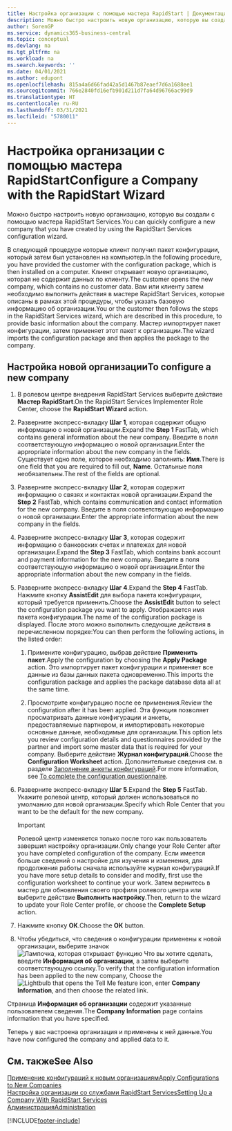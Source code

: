 ```yaml
---
title: Настройка организации с помощью мастера RapidStart | Документация Майкрософт
description: Можно быстро настроить новую организацию, которую вы создали с помощью мастера RapidStart Services.
author: SorenGP
ms.service: dynamics365-business-central
ms.topic: conceptual
ms.devlang: na
ms.tgt_pltfrm: na
ms.workload: na
ms.search.keywords: ''
ms.date: 04/01/2021
ms.author: edupont
ms.openlocfilehash: 815a4a6d66fad42a5d1467b87eaef7d6a1688ee1
ms.sourcegitcommit: 766e2840fd16efb901d211d7fa64d96766ac99d9
ms.translationtype: HT
ms.contentlocale: ru-RU
ms.lasthandoff: 03/31/2021
ms.locfileid: "5780011"
---
```

# <a name="configure-a-company-with-the-rapidstart-wizard"></a><span data-ttu-id="f585d-103">Настройка организации с помощью мастера RapidStart</span><span class="sxs-lookup"><span data-stu-id="f585d-103">Configure a Company with the RapidStart Wizard</span></span>
<span data-ttu-id="f585d-104">Можно быстро настроить новую организацию, которую вы создали с помощью мастера RapidStart Services.</span><span class="sxs-lookup"><span data-stu-id="f585d-104">You can quickly configure a new company that you have created by using the RapidStart Services configuration wizard.</span></span>

<span data-ttu-id="f585d-105">В следующей процедуре которые клиент получил пакет конфигурации, который затем был установлен на компьютер.</span><span class="sxs-lookup"><span data-stu-id="f585d-105">In the following procedure, you have provided the customer with the configuration package, which is then installed on a computer.</span></span> <span data-ttu-id="f585d-106">Клиент открывает новую организацию, которая не содержит данных по клиенту.</span><span class="sxs-lookup"><span data-stu-id="f585d-106">The customer opens the new company, which contains no customer data.</span></span> <span data-ttu-id="f585d-107">Вам или клиенту затем необходимо выполнить действия в мастере RapidStart Services, которые описаны в рамках этой процедуры, чтобы указать базовую информацию об организации.</span><span class="sxs-lookup"><span data-stu-id="f585d-107">You or the customer then follows the steps in the RapidStart Services wizard, which are described in this procedure, to provide basic information about the company.</span></span> <span data-ttu-id="f585d-108">Мастер импортирует пакет конфигурации, затем применяет этот пакет к организации.</span><span class="sxs-lookup"><span data-stu-id="f585d-108">The wizard imports the configuration package and then applies the package to the company.</span></span>  

## <a name="to-configure-a-new-company"></a><span data-ttu-id="f585d-109">Настройка новой организации</span><span class="sxs-lookup"><span data-stu-id="f585d-109">To configure a new company</span></span>  
1. <span data-ttu-id="f585d-110">В ролевом центре внедрения RapidStart Services выберите действие **Мастер RapidStart**.</span><span class="sxs-lookup"><span data-stu-id="f585d-110">On the RapidStart Services Implementer Role Center, choose the **RapidStart Wizard** action.</span></span>  
2. <span data-ttu-id="f585d-111">Разверните экспресс-вкладку **Шаг 1**, которая содержит общую информацию о новой организации.</span><span class="sxs-lookup"><span data-stu-id="f585d-111">Expand the **Step 1** FastTab, which contains general information about the new company.</span></span> <span data-ttu-id="f585d-112">Введите в поля соответствующую информацию о новой организации.</span><span class="sxs-lookup"><span data-stu-id="f585d-112">Enter the appropriate information about the new company in the fields.</span></span> <span data-ttu-id="f585d-113">Существует одно поле, которое необходимо заполнить: **Имя**.</span><span class="sxs-lookup"><span data-stu-id="f585d-113">There is one field that you are required to fill out, **Name**.</span></span> <span data-ttu-id="f585d-114">Остальные поля необязательны.</span><span class="sxs-lookup"><span data-stu-id="f585d-114">The rest of the fields are optional.</span></span>  
3. <span data-ttu-id="f585d-115">Разверните экспресс-вкладку **Шаг 2**, которая содержит информацию о связях и контактах новой организации.</span><span class="sxs-lookup"><span data-stu-id="f585d-115">Expand the **Step 2** FastTab, which contains communication and contact information for the new company.</span></span> <span data-ttu-id="f585d-116">Введите в поля соответствующую информацию о новой организации.</span><span class="sxs-lookup"><span data-stu-id="f585d-116">Enter the appropriate information about the new company in the fields.</span></span>
4. <span data-ttu-id="f585d-117">Разверните экспресс-вкладку **Шаг 3**, которая содержит информацию о банковских счетах и платежах для новой организации.</span><span class="sxs-lookup"><span data-stu-id="f585d-117">Expand the **Step 3** FastTab, which contains bank account and payment information for the new company.</span></span> <span data-ttu-id="f585d-118">Введите в поля соответствующую информацию о новой организации.</span><span class="sxs-lookup"><span data-stu-id="f585d-118">Enter the appropriate information about the new company in the fields.</span></span>  
5. <span data-ttu-id="f585d-119">Разверните экспресс-вкладку **Шаг 4**.</span><span class="sxs-lookup"><span data-stu-id="f585d-119">Expand the **Step 4** FastTab.</span></span> <span data-ttu-id="f585d-120">Нажмите кнопку **AssistEdit** для выбора пакета конфигурации, который требуется применить.</span><span class="sxs-lookup"><span data-stu-id="f585d-120">Choose the **AssistEdit** button to select the configuration package you want to apply.</span></span> <span data-ttu-id="f585d-121">Отображается имя пакета конфигурации.</span><span class="sxs-lookup"><span data-stu-id="f585d-121">The name of the configuration package is displayed.</span></span> <span data-ttu-id="f585d-122">После этого можно выполнить следующие действия в перечисленном порядке:</span><span class="sxs-lookup"><span data-stu-id="f585d-122">You can then perform the following actions, in the listed order:</span></span>  

    1. <span data-ttu-id="f585d-123">Примените конфигурацию, выбрав действие **Применить пакет**.</span><span class="sxs-lookup"><span data-stu-id="f585d-123">Apply the configuration by choosing the **Apply Package** action.</span></span> <span data-ttu-id="f585d-124">Это импортирует пакет конфигурации и применяет все данные из базы данных пакета одновременно.</span><span class="sxs-lookup"><span data-stu-id="f585d-124">This imports the configuration package and applies the package database data all at the same time.</span></span>  

    2. <span data-ttu-id="f585d-125">Просмотрите конфигурацию после ее применения.</span><span class="sxs-lookup"><span data-stu-id="f585d-125">Review the configuration after it has been applied.</span></span> <span data-ttu-id="f585d-126">Эта функция позволяет просматривать данные конфигурации и анкеты, предоставляемые партнером, и импортировать некоторые основные данные, необходимые для организации.</span><span class="sxs-lookup"><span data-stu-id="f585d-126">This option lets you review configuration details and questionnaires provided by the partner and import some master data that is required for your company.</span></span> <span data-ttu-id="f585d-127">Выберите действие **Журнал конфигураций**.</span><span class="sxs-lookup"><span data-stu-id="f585d-127">Choose the **Configuration Worksheet** action.</span></span> <span data-ttu-id="f585d-128">Дополнительные сведения см. в разделе [Заполнение анкеты конфигураций](admin-gather-customer-setup-values.md#to-complete-the-configuration-questionnaire).</span><span class="sxs-lookup"><span data-stu-id="f585d-128">For more information, see [To complete the configuration questionnaire](admin-gather-customer-setup-values.md#to-complete-the-configuration-questionnaire).</span></span>  

6. <span data-ttu-id="f585d-129">Разверните экспресс-вкладку **Шаг 5**.</span><span class="sxs-lookup"><span data-stu-id="f585d-129">Expand the **Step 5** FastTab.</span></span> <span data-ttu-id="f585d-130">Укажите ролевой центр, который должен использоваться по умолчанию для новой организации.</span><span class="sxs-lookup"><span data-stu-id="f585d-130">Specify which Role Center that you want to be the default for the new company.</span></span>  

    > [!IMPORTANT]  
    >  <span data-ttu-id="f585d-131">Ролевой центр изменяется только после того как пользователь завершил настройку организации.</span><span class="sxs-lookup"><span data-stu-id="f585d-131">Only change your Role Center after you have completed configuration of the company.</span></span> <span data-ttu-id="f585d-132">Если имеется больше сведений о настройке для изучения и изменения, для продолжения работы сначала используйте журнал конфигураций.</span><span class="sxs-lookup"><span data-stu-id="f585d-132">If you have more setup details to consider and modify, first use the configuration worksheet to continue your work.</span></span> <span data-ttu-id="f585d-133">Затем вернитесь в мастер для обновления своего профиля ролевого центра или выберите действие **Выполнить настройку**.</span><span class="sxs-lookup"><span data-stu-id="f585d-133">Then, return to the wizard to update your Role Center profile, or choose the **Complete Setup** action.</span></span>

7. <span data-ttu-id="f585d-134">Нажмите кнопку **ОК**.</span><span class="sxs-lookup"><span data-stu-id="f585d-134">Choose the **OK** button.</span></span>  
8. <span data-ttu-id="f585d-135">Чтобы убедиться, что сведения о конфигурации применены к новой организации, выберите значок ![Лампочка, которая открывает функцию Что вы хотите сделать](media/ui-search/search_small.png "Что вы хотите сделать"), введите **Информация об организации**, а затем выберите соответствующую ссылку.</span><span class="sxs-lookup"><span data-stu-id="f585d-135">To verify that the configuration information has been applied to the new company, Choose the ![Lightbulb that opens the Tell Me feature](media/ui-search/search_small.png "Tell me what you want to do") icon, enter **Company Information**, and then choose the related link.</span></span>

<span data-ttu-id="f585d-136">Страница **Информация об организации** содержит указанные пользователем сведения.</span><span class="sxs-lookup"><span data-stu-id="f585d-136">The **Company Information** page contains information that you have specified.</span></span>   

<span data-ttu-id="f585d-137">Теперь у вас настроена организация и применены к ней данные.</span><span class="sxs-lookup"><span data-stu-id="f585d-137">You have now configured the company and applied data to it.</span></span>  

## <a name="see-also"></a><span data-ttu-id="f585d-138">См. также</span><span class="sxs-lookup"><span data-stu-id="f585d-138">See Also</span></span>  
[<span data-ttu-id="f585d-139">Применение конфигураций к новым организациям</span><span class="sxs-lookup"><span data-stu-id="f585d-139">Apply Configurations to New Companies</span></span>](admin-apply-configuration-to-new-companies.md)  
[<span data-ttu-id="f585d-140">Настройка организации со службами RapidStart Services</span><span class="sxs-lookup"><span data-stu-id="f585d-140">Setting Up a Company With RapidStart Services</span></span>](admin-set-up-a-company-with-rapidstart.md)  
[<span data-ttu-id="f585d-141">Администрация</span><span class="sxs-lookup"><span data-stu-id="f585d-141">Administration</span></span>](admin-setup-and-administration.md)


[!INCLUDE[footer-include](includes/footer-banner.md)]